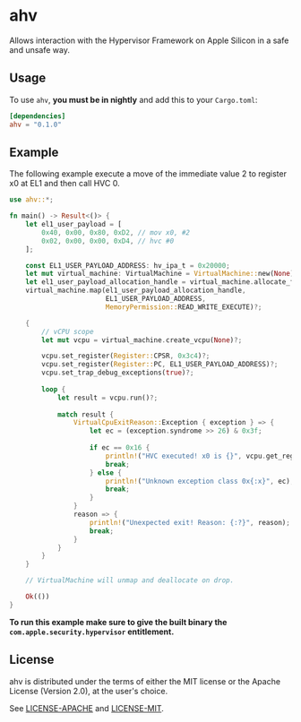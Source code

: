 # ahv

Allows interaction with the Hypervisor Framework on Apple Silicon in a safe and unsafe way. 

## Usage

To use `ahv`, **you must be in nightly** and add this to your `Cargo.toml`:

```toml
[dependencies]
ahv = "0.1.0"
```

## Example

The following example execute a move of the immediate value 2 to register x0 at EL1 and then call HVC 0.

```rust
use ahv::*;

fn main() -> Result<()> {
    let el1_user_payload = [
        0x40, 0x00, 0x80, 0xD2, // mov x0, #2
        0x02, 0x00, 0x00, 0xD4, // hvc #0
    ];

    const EL1_USER_PAYLOAD_ADDRESS: hv_ipa_t = 0x20000;
    let mut virtual_machine: VirtualMachine = VirtualMachine::new(None)?;
    let el1_user_payload_allocation_handle = virtual_machine.allocate_from(&el1_user_payload)?;
    virtual_machine.map(el1_user_payload_allocation_handle,
                        EL1_USER_PAYLOAD_ADDRESS,
                        MemoryPermission::READ_WRITE_EXECUTE)?;

    {
        // vCPU scope
        let mut vcpu = virtual_machine.create_vcpu(None)?;

        vcpu.set_register(Register::CPSR, 0x3c4)?;
        vcpu.set_register(Register::PC, EL1_USER_PAYLOAD_ADDRESS)?;
        vcpu.set_trap_debug_exceptions(true)?;
    
        loop {
            let result = vcpu.run()?;
    
            match result {
                VirtualCpuExitReason::Exception { exception } => {
                    let ec = (exception.syndrome >> 26) & 0x3f;
    
                    if ec == 0x16 {
                        println!("HVC executed! x0 is {}", vcpu.get_register(Register::X0)?);
                        break;
                    } else {
                        println!("Unknown exception class 0x{:x}", ec);
                        break;
                    }
                }
                reason => {
                    println!("Unexpected exit! Reason: {:?}", reason);
                    break;
                }
            }
        }
    }

    // VirtualMachine will unmap and deallocate on drop.

    Ok(())
}
```

**To run this example make sure to give the built binary the ``com.apple.security.hypervisor`` entitlement.**

## License

ahv is distributed under the terms of either the MIT license or the Apache
License (Version 2.0), at the user's choice.

See [LICENSE-APACHE](LICENSE-APACHE) and [LICENSE-MIT](LICENSE-MIT).
